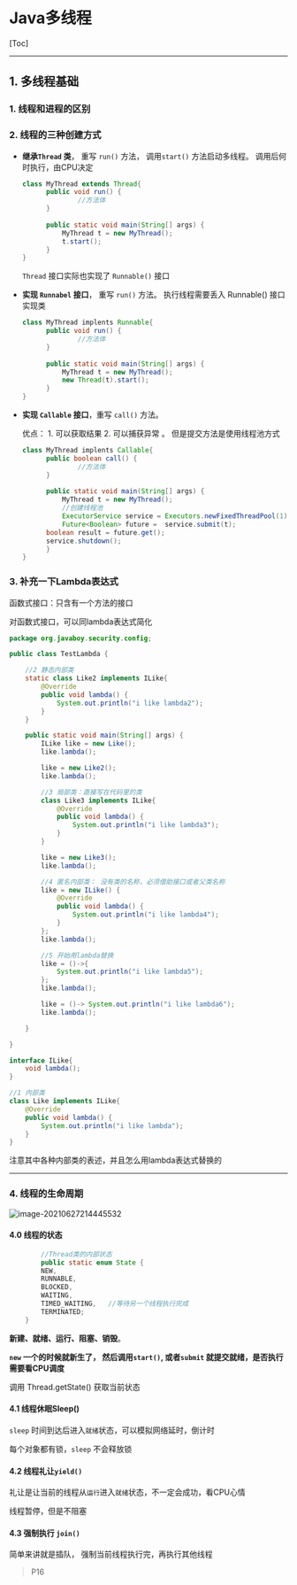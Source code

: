 # Java多线程

[Toc]

---

## 1. 多线程基础

### 1. 线程和进程的区别

### 2. 线程的三种创建方式

- **继承`Thread` 类**， 重写 `run()` 方法， 调用`start()` 方法启动多线程。  调用后何时执行，由CPU决定

  ```java
  class MyThread extends Thread{
  		public void run() {
  				//方法体
  		}
  		
  		public static void main(String[] args) {
  			MyThread t = new MyThread();
  			t.start();
  		}
  }
  ```

  `Thread` 接口实际也实现了 `Runnable()` 接口

- **实现 `Runnabel` 接口**， 重写 `run()` 方法。 执行线程需要丢入 Runnable() 接口实现类

  ```java
  class MyThread implents Runnable{
  		public void run() {
  				//方法体
  		}
  		
  		public static void main(String[] args) {
  			MyThread t = new MyThread();
  			new Thread(t).start();
  		}
  }
  ```

  

- **实现 `Callable` 接口**，重写 `call()` 方法。

  优点： 1. 可以获取结果  2. 可以捕获异常 。   但是提交方法是使用线程池方式

  ```java
  class MyThread implents Callable{
  		public boolean call() {
  				//方法体
  		}
  		
  		public static void main(String[] args) {
  			MyThread t = new MyThread();
  			//创建线程池
  			ExecutorService service = Executors.newFixedThreadPool(1);
  			Future<Boolean> future =  service.submit(t);
        boolean result = future.get();
        service.shutdown();
  		}
  }
  ```

### 3. 补充一下Lambda表达式

函数式接口：只含有一个方法的接口

对函数式接口，可以同lambda表达式简化

```java
package org.javaboy.security.config;

public class TestLambda {

    //2 静态内部类
    static class Like2 implements ILike{
        @Override
        public void lambda() {
            System.out.println("i like lambda2");
        }
    }

    public static void main(String[] args) {
        ILike like = new Like();
        like.lambda();

        like = new Like2();
        like.lambda();

        //3 局部类：直接写在代码里的类
        class Like3 implements ILike{
            @Override
            public void lambda() {
                System.out.println("i like lambda3");
            }
        }

        like = new Like3();
        like.lambda();

        //4 匿名内部类： 没有类的名称，必须借助接口或者父类名称
        like = new ILike() {
            @Override
            public void lambda() {
                System.out.println("i like lambda4");
            }
        };
        like.lambda();

        //5 开始用lambda替换
        like = ()->{
            System.out.println("i like lambda5");
        };
        like.lambda();

        like = ()-> System.out.println("i like lambda6");
        like.lambda();

    }

}

interface ILike{
    void lambda();
}

//1 内部类
class Like implements ILike{
    @Override
    public void lambda() {
        System.out.println("i like lambda");
    }
}
```

注意其中各种内部类的表述，并且怎么用lambda表达式替换的

---

### 4. 线程的生命周期

![image-20210627214445532](https://tva1.sinaimg.cn/large/008i3skNly1grx5rmbqv5j31800j4qcx.jpg)



#### 4.0 线程的状态

```java
		//Thread类的内部状态
		public static enum State {
        NEW,
        RUNNABLE,
        BLOCKED,
        WAITING,
        TIMED_WAITING,   //等待另一个线程执行完成
        TERMINATED;
    }
```

**新建、就绪、运行、阻塞、销毁**。  

**`new` 一个的时候就新生了， 然后调用`start()`, 或者`submit` 就提交就绪，是否执行需要看CPU调度**

调用 Thread.getState() 获取当前状态

#### 4.1 线程休眠Sleep()

`sleep` 时间到达后进入`就绪`状态，可以模拟网络延时，倒计时

每个对象都有锁，`sleep` 不会释放锁

#### 4.2 线程礼让`yield()`

礼让是让当前的线程从`运行`进入`就绪`状态，不一定会成功，看CPU心情

线程暂停，但是不阻塞

#### 4.3 强制执行 `join()`

简单来讲就是插队， 强制当前线程执行完，再执行其他线程



> P16